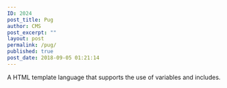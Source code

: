 ```yaml
---
ID: 2024
post_title: Pug
author: CMS
post_excerpt: ""
layout: post
permalink: /pug/
published: true
post_date: 2018-09-05 01:21:14
---
```

A HTML template language that supports the use of variables and includes.